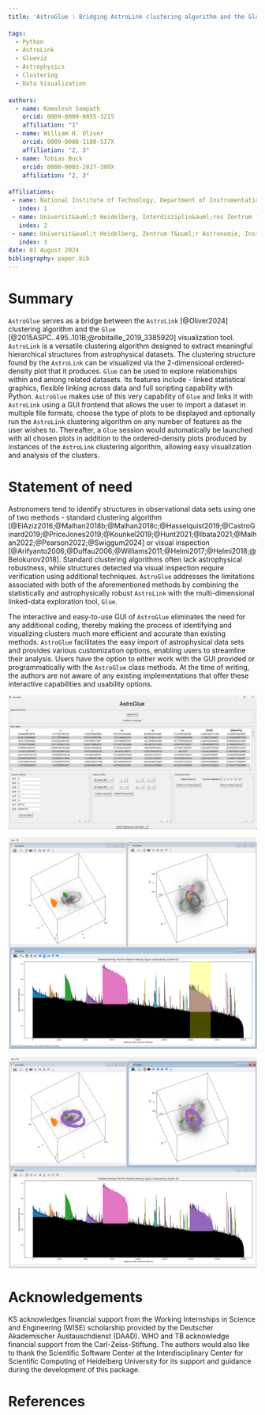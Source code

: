 ```yaml
---
title: 'AstroGlue : Bridging AstroLink clustering algorithm and the Glue visualization tool for Astrophysical Datasets'

tags:
  - Python
  - AstroLink
  - Glueviz
  - Astrophysics
  - Clustering
  - Data Visualization

authors:
  - name: Kamalesh Sampath
    orcid: 0009-0009-0055-3215
    affiliation: "1"
  - name: William H. Oliver
    orcid: 0009-0008-1180-537X
    affiliation: "2, 3"
  - name: Tobias Buck
    orcid: 0000-0003-2027-399X
    affiliation: "2, 3"

affiliations:
 - name: National Institute of Technology, Department of Instrumentation and Control Engineering, Tiruchirappalli - 620015, Tamil Nadu, India
   index: 1
 - name: Universit&auml;t Heidelberg, Interdisziplin&auml;res Zentrum f&uuml;r Wissenschaftliches Rechnen, Im Neuenheimer Feld 205, D-69120 Heidelberg, Germany
   index: 2
 - name: Universit&auml;t Heidelberg, Zentrum f&uuml;r Astronomie, Institut f&uuml;r Theoretische Astrophysik, Albert-&Uuml;berle-Stra&szlig;e 2, D-69120 Heidelberg, Germany
   index: 3
date: 01 August 2024
bibliography: paper.bib
---
```


# Summary
`AstroGlue` serves as a bridge between the `AstroLink` [@Oliver2024] clustering algorithm and the `Glue` [@2015ASPC..495..101B;@robitaille_2019_3385920] visualization tool. `AstroLink` is a versatile clustering algorithm designed to extract meaningful hierarchical structures from astrophysical datasets. The clustering structure found by the `AstroLink` can be visualized via the 2-dimensional ordered-density plot that it produces. `Glue` can be used to explore relationships within and among related datasets. Its features include - linked statistical graphics, flexible linking across data and full scripting capability with Python. `AstroGlue` makes use of this very capability of `Glue` and links it with `AstroLink` using a GUI frontend that allows the user to import a dataset in multiple file formats, choose the type of plots to be displayed and optionally run the `AstroLink` clustering algorithm on any number of features as the user wishes to. Thereafter, a `Glue` session would automatically be launched with all chosen plots in addition to the ordered-density plots produced by instances of the `AstroLink` clustering algorithm, allowing easy visualization and analysis of the clusters.

# Statement of need
Astronomers tend to identify structures in observational data sets using one of two methods - standard clustering algorithm [@ElAziz2016;@Malhan2018b;@Malhan2018c;@Hasselquist2019;@CastroGinard2019;@PriceJones2019;@Kounkel2019;@Hunt2021;@Ibata2021;@Malhan2022;@Pearson2022;@Swiggum2024] or visual inspection [@Arifyanto2006;@Duffau2006;@Williams2011;@Helmi2017;@Helmi2018;@Belokurov2018]. Standard clustering algorithms often lack astrophysical robustness, while structures detected via visual inspection require verification using additional techniques. `AstroGlue` addresses the limitations associated with both of the aforementioned methods by combining the statistically and astrophysically robust `AstroLink` with the multi-dimensional linked-data exploration tool, `Glue`.

The interactive and easy-to-use GUI of `AstroGlue` eliminates the need for any additional coding, thereby making the process of identifying and visualizing clusters much more efficient and accurate than existing methods. `AstroGlue` facilitates the easy import of astrophysical data sets and provides various customization options, enabling users to streamline their analysis. Users have the option to either work with the GUI provided or programmatically with the `AstroGlue` class methods. At the time of writing, the authors are not aware of any existing implementations that offer these interactive capabilities and usability options. 

![`AstroGlue` GUI with a data set imported, plots chosen and `AstroLink` featurespace set.](AstroGlue_example/1.png) 

![`Glue` session launched with all chosen plots and certain chosen clusters highlighted.](AstroGlue_example/2.png)

![`Glue` session with corresponding clusters in position and velocity space marked by arrows.](AstroGlue_example/3.png)


# Acknowledgements
KS acknowledges financial support from the Working Internships in Science and Engineering (WISE) scholarship provided by the Deutscher Akademischer Austauschdienst (DAAD). WHO and TB acknowledge financial support from the Carl-Zeiss-Stiftung. The authors would also like to thank the Scientific Software Center at the Interdisciplinary Center for Scientific Computing of Heidelberg University for its support and guidance during the development of this package.

# References
